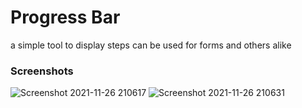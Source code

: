 # Progress Bar
a simple tool to display steps can be used for forms and others alike


### Screenshots


![Screenshot 2021-11-26 210617](https://user-images.githubusercontent.com/72988903/143618176-10f86d36-5f3b-412c-ab06-8d62d72ca103.png)
![Screenshot 2021-11-26 210631](https://user-images.githubusercontent.com/72988903/143618182-53f00465-1cfe-4313-bd83-0bb15456cd62.png)
